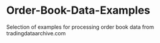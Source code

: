 # Order-Book-Data-Examples
Selection of examples for processing order book data from tradingdataarchive.com

